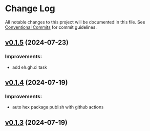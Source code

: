 # Change Log

All notable changes to this project will be documented in this file.
See [Conventional Commits](Https://conventionalcommits.org) for commit guidelines.

<!-- changelog -->

## [v0.1.5](https://github.com/cao7113/ehelper/compare/v0.1.4...v0.1.5) (2024-07-23)




### Improvements:

* add eh.gh.ci task

## [v0.1.4](https://github.com/cao7113/ehelper/compare/v0.1.3...v0.1.4) (2024-07-19)




### Improvements:

* auto hex package publish with github actions

## [v0.1.3](https://github.com/cao7113/ehelper/tree/v0.1.3) (2024-07-19)
